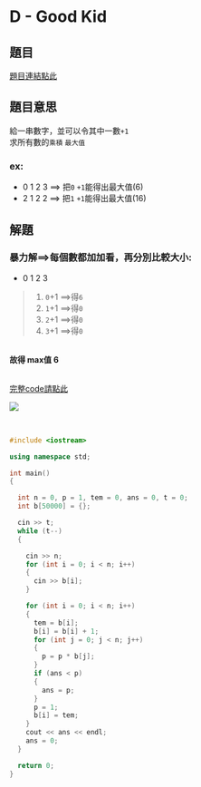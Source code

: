 # D - Good Kid

## 題目
[題目連結點此](https://vjudge.net/contest/585165#problem/D)

## 題目意思

給一串數字，並可以令其中一數`+1` <br>
求所有數的`乘積` `最大值`

### ex: <br>
* 0 1 2 3    ==> 把`0` `+1`能得出最大值(6) <br>
* 2 1 2 2    ==> 把`1` `+1`能得出最大值(16) <br>


## 解題

### 暴力解==>每個數都加加看，再分別比較大小:

* 0 1 2 3
> 1. `0`+1  ==>得`6`
> 2. `1`+1  ==>得`0`
> 3. `2`+1  ==>得`0`
> 4. `3`+1  ==>得`0` <br>

<br>
<strong> 故得 max值 6 </strong>
<br>
<br>


[完整code請點此](https://github.com/archue001/CPEB1005/blob/C---Aleksa-and-Stack/cpeD.cpp)   <br>

![](https://github.com/archue001/CPEB1005/blob/%E5%9C%96%E7%89%87/JKaIC8A.jpg)

<br>

```  cpp
#include <iostream>

using namespace std;

int main()
{

  int n = 0, p = 1, tem = 0, ans = 0, t = 0;
  int b[50000] = {};

  cin >> t;
  while (t--)
  {

    cin >> n;
    for (int i = 0; i < n; i++)
    {
      cin >> b[i];
    }

    for (int i = 0; i < n; i++)
    {
      tem = b[i];
      b[i] = b[i] + 1;
      for (int j = 0; j < n; j++)
      {
        p = p * b[j];
      }
      if (ans < p)
      {
        ans = p;
      }
      p = 1;
      b[i] = tem;
    }
    cout << ans << endl;
    ans = 0;
  }

  return 0;
}
```
